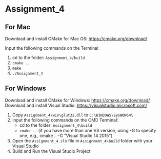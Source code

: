 # Assignment_4

## For Mac

Download and install CMake for Mac OS: https://cmake.org/download/

Input the following commands on the Terminal:

1. cd to the folder: `Assignment_4/build`
2. `cmake ..`
3. `make`
4. `./Assignment_4`

## For Windows

Download and install CMake for Windows: https://cmake.org/download/
Download and install Visual Studio: https://visualstudio.microsoft.com/

1. Copy `Assignment_4\win\glut32.dll` to `C:\WINDOWS\SysWOW64\`
2. Input the following commands on the CMD Terminal:
   - cd to the folder: `Assignment_4\build`
   - `cmake ..` (if you have more than one VS version, using -G to specify one, e.g., cmake .. -G "Visual Studio 14 2015")
3. Open the `Assignment_4.sln` file in `Assignment_4\build` folder with your Visual Studio
4. Build and Run the Visual Studio Project
